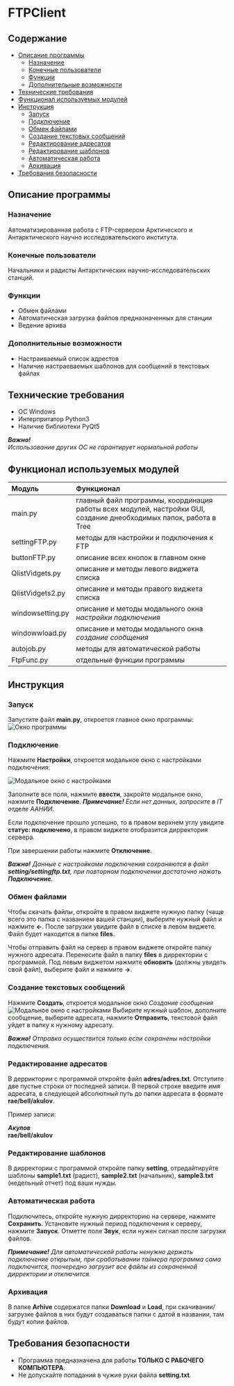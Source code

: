 # FTPClient

## Содержание
- [Описание программы](#Описаниепрограммы)
    - [Назначение](#Назначение)
    - [Конечные пользователи](#Конечныепользователи)
    - [Функции](#Функции)
    - [Дополнительные возможности](#Дополнительныевозможности)
- [Технические требования](#Техническиетребования)
- [Функционал используемых модулей](#Функционалиспользуемыхмодулей)
- [Инструкция](#Инструкция)
    - [Запуск](#Запуск)
    - [Подключение](#Подключение)
    - [Обмен файлами](#Обменфайлами)
    - [Создание текстовых сообщений](#Созданиетекстовыхсообщений)
    - [Редактирование адресатов](#Редактированиеадресатов)
    - [Редактирование шаблонов](#редактированиешаблонов)
    - [Автоматическая работа](#Автоматическаяработа)
    - [Архивация](#архивация)
- [Требования безопасности](Требованиябезопасности)

## Описание программы
### Назначение
Автоматизированная работа с FTP-сервером Арктического и Антарктического научно исследовательского института.

### Конечные пользователи
Начальники и радисты Антарктических научно-исследовательских станций.

### Функции
- Обмен файлами
- Автоматическая загрузка файлов предназначенных для станции
- Ведение архива

### Дополнительные возможности

- Настраиваемый список адрестов
- Наличие настраеваемых шаблонов для сообщений в текстовых файлах

## Технические требования
- ОС Windows
- Интерпритатор Python3
- Наличие библиотеки PyQt5

***Важно!***  
*Использование других ОС не гарантирует нормальной работы*

## Функционал используемых модулей

| Модуль | Функционал |
| :--- | :--- |
| main\.py | главный файл программы,  координация работы всех модулей, настройки GUI, создание днеобходимых папок, работа в Tree |
| settingFTP\.py | методы для настройки и подключения к FTP |
| buttonFTP\.py | описание всех кнопок в главном окне |
| QlistVidgets\.py | описание и методы левого виджета списка |
| QlistVidgets2\.py | описание и методы правого виджета списка |
| windowsetting\.py | описание и методы модального окна *настройки подключения* |
| windowwload\.py | описание и методы модального окна *создание сообщения* |
| autojob\.py | методы для автоматической работы |
| FtpFunc\.py | отдельные функции программы |

## Инструкция
### Запуск
Запустите файл **main\.py**, откроется главное окно программы:
![Окно программы](image_window_program.png)

### Подключение
Нажмите **Настройки**, откроется модальное окно с настройками подключения:


![Модальное окно с настройками](image_windows_modal.png)


Заполните все поля, нажмите **ввести**, закройте модальное окно, нажмите **Подключение**.
***Примечание!*** *Если нет данных, запросите в IT отделе ААНИИ.*

Если подключение прошло успешно, то в правом верхнем углу увидите **статус: подключено**, в правом виджете отобразится дирректория сервера.

При завершении работы нажмите **Отключение**.

***Важно!*** 
*Данные с настройками подключения сохраняются в файл **setting/settingftp.txt**, при повторном подключении достаточно нажать **Подключение***.

### Обмен файлами
Чтобы скачать файлы, откройте в правом виджете нужную папку (чаще всего это папка с названием вашей станции), выберите нужный файл и нажмите **←**. После загрузки увидите файл в списке в левом виджете. Файл будет находится в папке **files**.

Чтобы отправить файл на сервер в правом виджете откройте папку нужного адресата. Перенесите файл в папку **files** в дирректории с программой. Под левым виджетом нажмите **обновить** (должны увидеть свой файл), выберите файл и нажмите **→**.

### Создание текстовых сообщений

Нажмите **Создать**, откроется модальное окно *Создание сообщения*
![Модальное окно с настройками](image_message.png)
Выбирите нужный шаблон, дополните сообщение, выберите адресата, нажмите **Отправить**, текстовой файл уйдет в папку к нужному адресату.

***Важно!***
*Отправка осуществится только если сохранены настройки подключения.*

### Редактирование адресатов

В дерриктории с программой откройте файл **adres/adres.txt**. Отступите две пустые строки от последней записи. В первой строке введите имя адресата, в следующей абсолютный путь до папки адресата в формате **rae/bell/akulov**.

Пример записи:

***Акулов***  
**rae/bell/akulov**

### Редактирование шаблонов
В дирректории с программой откройте папку **setting**, отредайтируйте шаблоны **sample1.txt** (радист), **sample2.txt** (начальник), **sample3.txt** (недельный отчет) под ваши нужды.

### Автоматическая работа
Подключитесь, откройте нужную дирректорию на сервере, нажмите **Сохранить**. Установите нужный период подключения к серверу, нажмите **Запуск**. Отметте поле **Звук**, если нужен сигнал после загрузки файлов.  

***Примечание!*** *Для автоматической работы ненужно держать подключение открытым, при срабатывании таймера программа сама подключится, поочередно загрузит все файлы из сохраненной дирректории и отключится.*

### Архивация
В папке **Arhive** содержатся папки **Download** и **Load**, при скачивании/загрузке файлов в них будут создаваться папки с датой в названии, там будут копии файлов.
## Требования безопасности
- Программа предназначена для работы **ТОЛЬКО С РАБОЧЕГО КОМПЬЮТЕРА**. 
- Не допускайте попадания в чужие руки файла **setting.txt**. 







